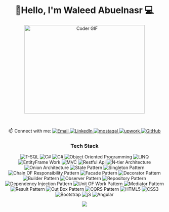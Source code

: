 <h1 align="center">🚀Hello, I'm Waleed Abuelnasr 💻 </h1>
<p align="center">
  <img src="https://media.giphy.com/media/SWoSkN6DxTszqIKEqv/giphy.gif" alt="Coder GIF" width="380" height="280">
</p>
<br/>
<p align="center">
  📫 Connect with me: 
  <a href="mailto:at waleed.aboelnassr@gmail.com">
    <img alt="Email" src="https://img.shields.io/badge/Email-D14836?style=flat-square&logo=gmail&logoColor=white" />
  </a>
  <a href="https://www.linkedin.com/in/waleed-abuelnasr-172a94277/">
    <img alt="LinkedIn" src="https://img.shields.io/badge/LinkedIn-0077B5?style=flat-square&logo=linkedin&logoColor=white" />
  </a>
  <a href="https://mostaql.com/u/waleedaboelnasr">
    <img alt="mostaqal" src="https://img.shields.io/badge/mostaqal-FFA116?style=flat-square&logoColor=white" />
  </a>
  <a href="https://www.upwork.com/freelancers/~01b110bc32d19cc5ef">
    <img alt="upwork" src="https://img.shields.io/badge/upwork-1F8ACB?style=flat-square&logo=mostaql&logoColor=white" />
  </a>
  <a href="https://github.com/Waleed155">
    <img alt="GitHub" src="https://img.shields.io/badge/GitHub-181717?style=flat-square&logo=github&logoColor=white" />
  </a>
</p>
<h3 align="center">Tech Stack</h3>
<p align="center">
  <img alt="T-SQL" src="https://img.shields.io/badge/T-SQL-FF6B6B?style=flat-square&logoColor=white" />
  <img alt="C#" src="https://img.shields.io/badge/Asp.Net-FF6B6B?style=flat-square&logoColor=white" />
    <img alt="C#" src="https://img.shields.io/badge/Asp.Net-Core-FF6B6B?style=flat-square&logoColor=white" />
  <img alt="Object Oriented Programming" src="https://img.shields.io/badge/Object%20Oriented%20Programming-EE4C2C?style=flat-square&logo=c%2B%2B&logoColor=white" />
  <img alt="LINQ" src="https://img.shields.io/badge/LINQ-FF6B6B?style=flat-square&logoColor=white" />
  <img alt="EntityFrame Work" src="https://img.shields.io/badge/EntityFrame Work-0081CB?style=flat-square&logoColor=white" />
   <img alt="MVC" src="https://img.shields.io/badge/MVC-FFA116?style=flat-square&logoColor=white" />
  <img alt="Restful Api" src="https://img.shields.io/badge/Restful Api-2B9EB3?style=flat-square&logoColor=white" />
    <img alt="N-tier Architecture" src="https://img.shields.io/badge/N-tier Architecture-2B9EB3?style=flat-square&logoColor=white" />
      <img alt="Onion Architecture " src="https://img.shields.io/badge/Onion Architecture -FF6B6B?style=flat-square&logoColor=white" />
   <img alt="State Pattern" src="https://img.shields.io/badge/State Pattern-FFA116?style=flat-square&logoColor=white" />
  <img alt="Singleton Pattern" src="https://img.shields.io/badge/SingletonPattern-0081CB?style=flat-square&logoColor=white" />
    <img alt="Chain OF Responsibility Pattern" src="https://img.shields.io/badge/Chain OF Responsibility Pattern-2B9EB3?style=flat-square&logoColor=white" />
  <img alt="Facade Pattern" src="https://img.shields.io/badge/Facade Pattern-FF6B6B?style=flat-square&logoColor=white" />
  <img alt="Decorator Pattern" src="https://img.shields.io/badge/Decorator%20Pattern-EE4C2C?style=flat-square&logo=c%2B%2B&logoColor=white" />
  <img alt="Builder Pattern" src="https://img.shields.io/badge/Builder Pattern-0081CB?style=flat-square&logoColor=white" />
   <img alt="Observer Pattern" src="https://img.shields.io/badge/Observer Pattern-FFA116?style=flat-square&logoColor=white" />
  <img alt="Repository Pattern" src="https://img.shields.io/badge/Repository Pattern-2B9EB3?style=flat-square&logoColor=white" />
      <img alt="Dependency Injection Pattern" src="https://img.shields.io/badge/Dependency Injection Pattern-2B9EB3?style=flat-square&logoColor=white" />
      <img alt="Unit OF Work Pattern" src="https://img.shields.io/badge/Unit OF Work Pattern-FF6B6B?style=flat-square&logoColor=white" />
   <img alt="Mediator Pattern" src="https://img.shields.io/badge/Mediator Pattern-FFA116?style=flat-square&logoColor=white" />
  <img alt="Result Pattern" src="https://img.shields.io/badge/Result Pattern-0081CB?style=flat-square&logoColor=white" />
    <img alt="Out Box Pattern" src="https://img.shields.io/badge/Out Box Pattern-2B9EB3?style=flat-square&logoColor=white" />
  <img alt="CQRS Pattern" src="https://img.shields.io/badge/CQRS Pattern-FF6B6B?style=flat-square&logoColor=white" />


 <img alt="HTML5" src="https://img.shields.io/badge/HTML5-2B9EB3?style=flat-square&logoColor=white" />
      <img alt="CSS3" src="https://img.shields.io/badge/CSS3-FF6B6B?style=flat-square&logoColor=white" />
      <img alt="Bootstrap" src="https://img.shields.io/badge/Bootstrap-2B9EB3?style=flat-square&logoColor=white" />
   <img alt="jS" src="https://img.shields.io/badge/JS-FFA116?style=flat-square&logoColor=white" />
  <img alt="Angular" src="https://img.shields.io/badge/Angular-0081CB?style=flat-square&logoColor=white" />
 
</p>
<p align="center">
  <img src="https://readme-typing-svg.demolab.com/?lines=Hello%2C+I'm+Waleed+Abuelnasr;I'm+a+Full+Stack+Webdevelopper;Welcome+to+my+profile!" style="color:mix" />
</p>



